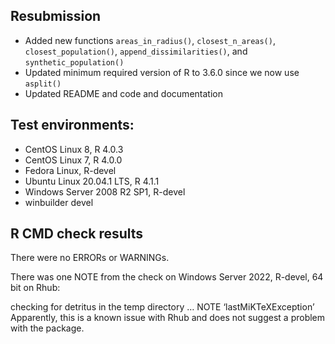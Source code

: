 
## Resubmission

* Added new functions `areas_in_radius()`, `closest_n_areas()`, `closest_population()`, `append_dissimilarities()`, and `synthetic_population()`
* Updated minimum required version of R to 3.6.0 since we now use `asplit()`
* Updated README and code and documentation


## Test environments:

* CentOS Linux 8, R 4.0.3
* CentOS Linux 7, R 4.0.0
* Fedora Linux, R-devel
* Ubuntu Linux 20.04.1 LTS, R 4.1.1
* Windows Server 2008 R2 SP1, R-devel
* winbuilder devel


## R CMD check results
There were no ERRORs or WARNINGs.

There was one NOTE from the check on Windows Server 2022, R-devel, 64 bit on Rhub:

checking for detritus in the temp directory … NOTE ‘lastMiKTeXException’
Apparently, this is a known issue with Rhub and does not suggest a problem with the package.
